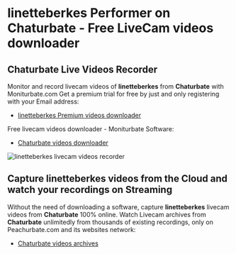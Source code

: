 # linetteberkes Performer on Chaturbate - Free LiveCam videos downloader

## Chaturbate Live Videos Recorder

Monitor and record livecam videos of **linetteberkes** from **Chaturbate** with Moniturbate.com
Get a premium trial for free by just and only registering with your Email address:
* [linetteberkes Premium videos downloader](https://moniturbate.com/request-demo-licence-key.html)

Free livecam videos downloader - Moniturbate Software:
* [Chaturbate videos downloader](https://moniturbate.com/moniturbate-download-software.html)

![linetteberkes livecam videos recorder](https://peachurnet.com/templates/moniturbate-software.png)


## Capture linetteberkes videos from the Cloud and watch your recordings on Streaming

Without the need of downloading a software, capture **linetteberkes** livecam videos from **Chaturbate** 100% online.
Watch Livecam archives from **Chaturbate** unlimitedly from thousands of existing recordings, only on Peachurbate.com and its websites network:
* [Chaturbate videos archives](https://peachurnet.com/)